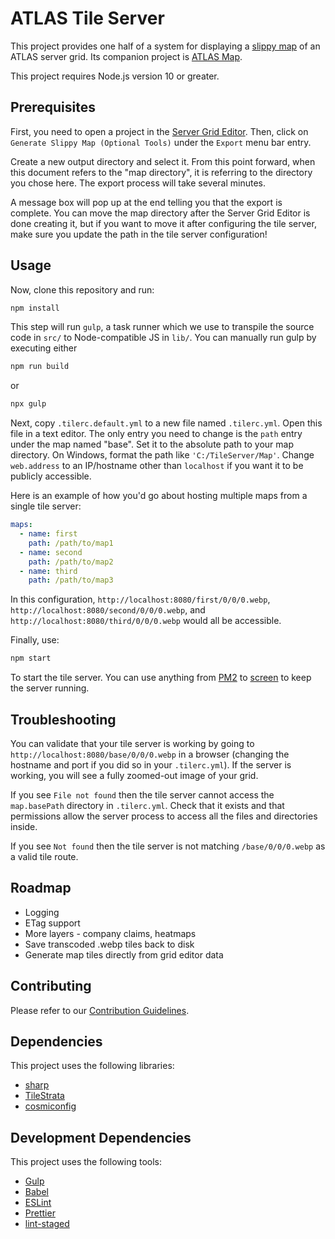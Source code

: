 # ATLAS Tile Server

This project provides one half of a system for displaying a [slippy map](https://en.wikipedia.org/wiki/Tiled_web_map) of an ATLAS server grid. Its companion project is [ATLAS Map](https://github.com/ayan4m1/atlas-map).

This project requires Node.js version 10 or greater.

## Prerequisites

First, you need to open a project in the [Server Grid Editor](https://github.com/GrapeshotGames/ServerGridEditor). Then, click on `Generate Slippy Map (Optional Tools)` under the `Export` menu bar entry.

Create a new output directory and select it. From this point forward, when this document refers to the "map directory", it is referring to the directory you chose here. The export process will take several minutes.

A message box will pop up at the end telling you that the export is complete. You can move the map directory after the Server Grid Editor is done creating it, but if you want to move it after configuring the tile server, make sure you update the path in the tile server configuration!

## Usage

Now, clone this repository and run:

```sh
npm install
```

This step will run `gulp`, a task runner which we use to transpile the source code in `src/` to Node-compatible JS in `lib/`. You can manually run gulp by executing either

```sh
npm run build
```

or

```sh
npx gulp
```

Next, copy `.tilerc.default.yml` to a new file named `.tilerc.yml`. Open this file in a text editor. The only entry you need to change is the `path` entry under the map named "base". Set it to the absolute path to your map directory. On Windows, format the path like `'C:/TileServer/Map'`. Change `web.address` to an IP/hostname other than `localhost` if you want it to be publicly accessible.

Here is an example of how you'd go about hosting multiple maps from a single tile server:

```yaml
maps:
  - name: first
    path: /path/to/map1
  - name: second
    path: /path/to/map2
  - name: third
    path: /path/to/map3
```

In this configuration, `http://localhost:8080/first/0/0/0.webp`, `http://localhost:8080/second/0/0/0.webp`, and `http://localhost:8080/third/0/0/0.webp` would all be accessible.

Finally, use:

```sh
npm start
```

To start the tile server. You can use anything from [PM2](https://github.com/Unitech/pm2#managing-applications) to [screen](https://www.gnu.org/software/screen/manual/screen.html#Overview) to keep the server running.

## Troubleshooting

You can validate that your tile server is working by going to `http://localhost:8080/base/0/0/0.webp` in a browser (changing the hostname and port if you did so in your `.tilerc.yml`). If the server is working, you will see a fully zoomed-out image of your grid.

If you see `File not found` then the tile server cannot access the `map.basePath` directory in `.tilerc.yml`. Check that it exists and that permissions allow the server process to access all the files and directories inside.

If you see `Not found` then the tile server is not matching `/base/0/0/0.webp` as a valid tile route.

## Roadmap

* Logging
* ETag support
* More layers - company claims, heatmaps
* Save transcoded .webp tiles back to disk
* Generate map tiles directly from grid editor data

## Contributing

Please refer to our [Contribution Guidelines](/.github/CONTRIBUTING.md).

## Dependencies

This project uses the following libraries:

* [sharp](https://www.npmjs.com/package/sharp)
* [TileStrata](https://www.npmjs.com/package/tilestrata)
* [cosmiconfig](https://www.npmjs.com/package/cosmiconfig)

## Development Dependencies

This project uses the following tools:

* [Gulp](https://gulpjs.com/)
* [Babel](https://babeljs.io/)
* [ESLint](https://eslint.org/)
* [Prettier](https://github.com/prettier/prettier#intro)
* [lint-staged](https://www.npmjs.com/package/lint-staged)
